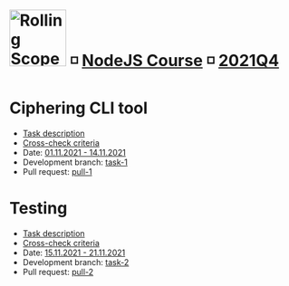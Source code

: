 # [<img src="https://rollingscopes.com/images/logo_rs2.svg" alt="Rolling Scopes School" width="100">][rss] ◽ [NodeJS Course][rss-nodejs] ◽ [2021Q4][schedule]

[logo]: https://rollingscopes.com/images/logo_rs2.svg
[rss]: https://rs.school
[rss-nodejs]: https://rs.school/nodejs/
[rss-nodejs-gh]: https://github.com/rolling-scopes-school/basic-nodejs-course
[schedule]: https://docs.google.com/spreadsheets/d/1XNsmckYlUy36kVTYrAylxpVYWTGvMc4RaS-xxgRbdmE/edit#gid=926002411

# Ciphering CLI tool

- [Task description][t1-descr]
- [Cross-check criteria][t1-cross-check]
- Date: [01.11.2021 - 14.11.2021][t1-timeline]
- Development branch: [task-1][t1-dev-branch]
- Pull request: [pull-1][t1-pull-request]

# Testing
- [Task description][t2-descr]
- [Cross-check criteria][t2-cross-check]
- Date: [15.11.2021 - 21.11.2021][t2-timeline]
- Development branch: [task-2][t2-dev-branch]
- Pull request: [pull-2][t2-pull-request]

[t1-descr]: ./docs/task-1/description.md
[t1-cross-check]: ./docs/task-1/cross-check.md
[t1-dev-branch]: ../../tree/task-1
[t1-pull-request]: ../../pull/1
[t1-timeline]: https://docs.google.com/spreadsheets/d/1XNsmckYlUy36kVTYrAylxpVYWTGvMc4RaS-xxgRbdmE/edit#gid=926002411&range=A3:E6

[t2-descr]: ./docs/task-2/description.md
[t2-cross-check]: ./docs/task-2/cross-check.md
[t2-dev-branch]: ../../tree/task-2
[t2-pull-request]: ../../pull/2
[t2-timeline]: https://docs.google.com/spreadsheets/d/1XNsmckYlUy36kVTYrAylxpVYWTGvMc4RaS-xxgRbdmE/edit#gid=926002411&range=A7:E11
